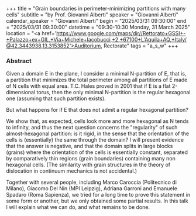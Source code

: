 +++
title = "Grain boundaries in perimeter-minimizing partitions with many cells"
subtitle = "by Prof. Giovanni Alberti"
speaker = "Giovanni Alberti"
calendar_speaker = "Giovanni Alberti"
begin = "2025/03/31  09:30:00"
end = "2025/03/31  09:30:00"
datetime = "09:30-10:30 Monday, 31 March 2025"
location = "<a href='https://www.google.com/maps/dir//Rettorato+GSSI+-+Palazzo+ex+GIL,+Via+Michele+Iacobucci,+2,+67100+L'Aquila+AQ,+Italy/@42.3443938,13.3153852'>Auditorium, Rectorate</a>"
tags = "a_s_w"
+++

### Abstract
Given a domain E in the plane, I consider a minimal N-partition of E,
that is, a partition that minimizes the total perimeter among all
partitions of E made of N cells with equal area. T.C. Hales proved in
2001 that if E is a flat 2-dimensional torus, then the only minimal
N-partition is the regular hexagonal one (assuming that such partition
exists).

But what happens for if E that does not admit a regular hexagonal
partition?

We show that, as expected, cells look more and more hexagonal as N tends
to infinity, and thus the next question concerns the "regularity" of
such almost-hexagonal partition: is it rigid, in the sense that the
orientation of the cells is (essentially) the same through the domain?
I will present evidence that the answer is negative, and that the domain
splits in large blocks (grains) where the orientation of the cells is
essentially constant, separated by comparatively thin regions (grain
boundaries) containing many non hexagonal cells.
(The similarity with grain structures in the theory of dislocation in
continuum mechanics is not accidental.)

Together with several people, including Marco Caroccia (Politecnico di
Milano), Giacomo Del Nin (MPI Leipzig), Adriana Garroni and Emanuele
Spadaro (Roma Sapienza), we tried for a long time to prove this
statement in some form or another, but we only obtained some partial
results.
In this talk I will explain what we can do, and what remains to be done.

